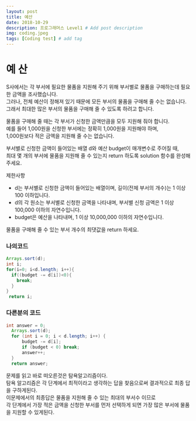```yaml
---
layout: post
title: 예산
date: 2018-10-29
description: 프로그래머스 Level1 # Add post description
img: coding.jpeg
tags: [Coding test] # add tag
---
```


# 예 산
S사에서는 각 부서에 필요한 물품을 지원해 주기 위해 부서별로 물품을 구매하는데 필요한 금액을 조사했습니다.  
그러나, 전체 예산이 정해져 있기 때문에 모든 부서의 물품을 구매해 줄 수는 없습니다.  
그래서 최대한 많은 부서의 물품을 구매해 줄 수 있도록 하려고 합니다.

물품을 구매해 줄 때는 각 부서가 신청한 금액만큼을 모두 지원해 줘야 합니다.  
예를 들어 1,000원을 신청한 부서에는 정확히 1,000원을 지원해야 하며,  
1,000원보다 적은 금액을 지원해 줄 수는 없습니다.

부서별로 신청한 금액이 들어있는 배열 d와 예산 budget이 매개변수로 주어질 때,  
최대 몇 개의 부서에 물품을 지원해 줄 수 있는지 return 하도록 solution 함수를 완성해주세요.

제한사항
- d는 부서별로 신청한 금액이 들어있는 배열이며, 길이(전체 부서의 개수)는 1 이상 100 이하입니다.
- d의 각 원소는 부서별로 신청한 금액을 나타내며, 부서별 신청 금액은 1 이상 100,000 이하의 자연수입니다.
- budget은 예산을 나타내며, 1 이상 10,000,000 이하의 자연수입니다.

물품을 구매해 줄 수 있는 부서 개수의 최댓값을 return 하세요.


### 나의코드
~~~java
Arrays.sort(d);
int i;
for(i=0; i<d.length; i++){
  if((budget -= d[i])<0){
    break;
  }
}
 return i;
~~~
### 다른분의 코드
~~~java
int answer = 0;
  Arrays.sort(d);
  for (int i = 0; i < d.length; i++) {
      budget -= d[i];
      if (budget < 0) break;
      answer++;
  }
  return answer;
~~~
문제를 읽고 바로 떠오른것은 탐욕알고리즘이다.  
탐욕 알고리즘은 각 단계에서 최적이라고 생각하는 답을 찾음으로써  결과적으로 최종 답을 구하게된다.  
이문제에서의 최종답은 물품을 지원해 줄 수 있는 최대의 부서수 이므로  
각 단계에서 가장 적은 금액을 신청한 부서를 먼저 선택하게 되면 가장 많은 부서에 물품을 지원할 수 있게된다.
